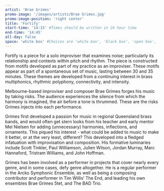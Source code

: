 ```yaml
---
artist: 'Brae Grimes'
promo-image: '/images/artists/Brae Grimes.jpg'
promo-image-position: 'right center'
title: 'Fortify'
start-time: '14:15' #Times should be written in 24 hour time
end-time: '14:45'
all-day: false
space: 'white box' #Choices are 'white box', 'black box', 'open box', 'grounds'
---
```

<!-- Description -->
Fortify is a piece for a solo improviser that examines noise; particularly its relationship and contexts within pitch and rhythm. The piece is constructed from motifs developed as part of my practice as an improviser. These motifs appear as part of a spontaneous set of music, lasting between 30 and 35 minutes. These themes are developed from a continuing interest in brass multiphonics, rhythmic polyphony, connectivity, and intensity.

<!-- Bio -->
Melbourne-based improviser and composer Brae Grimes forges his music by taking risks. The audience experiences the silence from which the harmony is imagined, the air before a tone is thrummed. These are the risks Grimes injects into each performance.

Grimes first developed a passion for music in regional Queensland brass bands, and would often get stern looks from his teacher and early mentor Mel Nielsen for adding (unnecessary) harmonies, inflections, and ornaments. This piqued his interest - what could be added to music to make it better, or at the very least, different? This developed into a fledged infatuation with improvisation and composition. His formative luminaries include Scott Tinkler, Paul Williamson, Julien Wilson, Jordan Murray, Marc Hannaford, Tristram Williams, and John Hoffman.

Grimes has been involved as a performer in projects that cover nearly every genre, and in some cases, defy genre altogether. He is a regular performer in the Arcko Symphonic Ensemble, as well as being a composing contributor and performer in Tim Willis’ The End, and leading his own ensembles Brae Grimes 5tet, and The BAD Trio.
